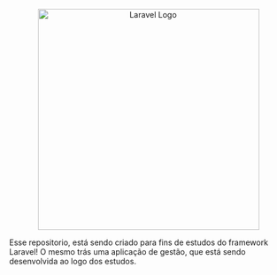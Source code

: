 <p align="center"><a href="https://laravel.com" target="_blank"><img src="https://raw.githubusercontent.com/laravel/art/master/logo-lockup/5%20SVG/2%20CMYK/1%20Full%20Color/laravel-logolockup-cmyk-red.svg" width="400" alt="Laravel Logo"></a></p>

Esse repositorio, está sendo criado para fins de estudos do framework Laravel!
O mesmo trás uma aplicação de gestão, que está sendo desenvolvida ao logo dos estudos.
